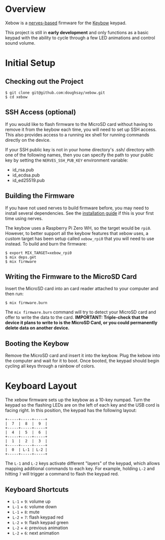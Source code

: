 # Overview

Xebow is a [nerves-based](https://nerves-project.org/) firmware for the [Keybow](https://shop.pimoroni.com/products/keybow?variant=21246333190227) keypad.

This project is still in **early development** and only functions as a basic keypad with the ability to cycle through a few LED animations and control sound volume.

# Initial Setup

## Checking out the Project

    $ git clone git@github.com:doughsay/xebow.git
    $ cd xebow

## SSH Access (optional)

If you would like to flash firmware to the MicroSD card without having to remove it from the keybow each time, you will need to set up SSH access.  This also provides access to a running iex shell for running commands directly on the device.

If your SSH public key is not in your home directory's .ssh/ directory with one of the following names, then you can specify the path to your public key by setting the `NERVES_SSH_PUB_KEY` environment variable:

- id_rsa.pub
- id_ecdsa.pub
- id_ed25519.pub

## Building the Firmware

If you have not used nerves to build firmware before, you may need to install several dependencies.  See the [installation guide](https://hexdocs.pm/nerves/installation.html) if this is your first time using nerves.

The keybow uses a Raspberry Pi Zero WH, so the target would be `rpi0`.  However, to better support all the keybow features that xebow uses, a custom target has been setup called `xebow_rpi0` that you will need to use instead.  To build and burn the firmware:

    $ export MIX_TARGET=xebow_rpi0
    $ mix deps.get
    $ mix firmware

## Writing the Firmware to the MicroSD Card

Insert the MicroSD card into an card reader attached to your computer and then run:

    $ mix firmware.burn

The `mix firmware.burn` command will try to detect your MicroSD card and offer to write the data to the card.  **IMPORTANT: Triple-check that the device it plans to write to is the MicroSD Card, or you could permanently delete data on another device.**

## Booting the Keybow

Remove the MicroSD card and insert it into the keybow.  Plug the kebow into the computer and wait for it to boot.  Once booted, the keypad should begin cycling all keys through a rainbow of colors.

# Keyboard Layout

The xebow firmware sets up the keybow as a 10-key numpad.  Turn the keypad so the flashing LEDs are on the left of each key and the USB cord is facing right.  In this position, the keypad has the following layout:

```
+-----+-----+-----+
|  7  |  8  |  9  |
+-----+-----+-----+
|  4  |  5  |  6  |
+-----+-----+-----+
|  1  |  2  |  3  |
+-----+-----+-----+
|  0  | L-1 | L-2 |
+-----+-----+-----+
```

The `L-1` and `L-2` keys activate different "layers" of the keypad, which allows mapping additional commands to each key.  For example, holding `L-2` and hitting `7` will trigger a command to flash the keypad red.

## Keyboard Shortcuts

- `L-1` + `9`: volume up
- `L-1` + `6`: volume down
- `L-1` + `8`: mute
- `L-2` + `7`: flash keypad red
- `L-2` + `9`: flash keypad green
- `L-2` + `4`: previous animation
- `L-2` + `6`: next animation
